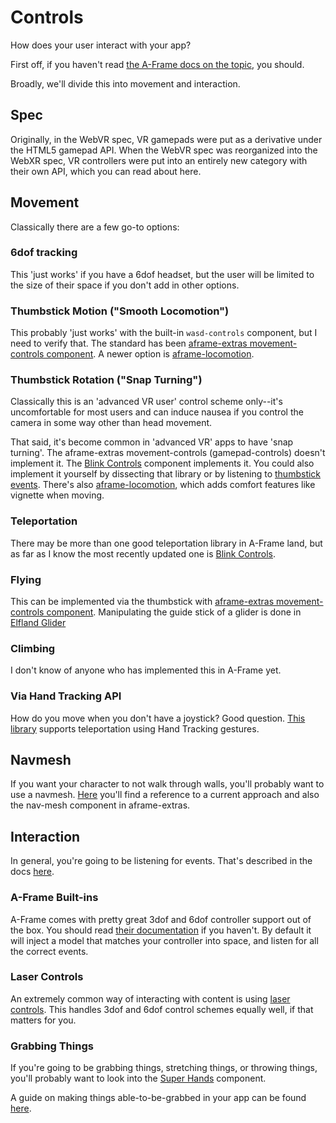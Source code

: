 # Controls

How does your user interact with your app?

First off, if you haven't read [the A-Frame docs on the topic](https://aframe.io/docs/master/introduction/interactions-and-controllers.html), you should.

Broadly, we'll divide this into movement and interaction.

## Spec

Originally, in the WebVR spec, VR gamepads were put as a derivative under the HTML5 gamepad API. When the WebVR spec was reorganized into the WebXR spec, VR controllers were put into an entirely new category with their own API, which you can read about here.

## Movement

Classically there are a few go-to options:

### 6dof tracking

This 'just works' if you have a 6dof headset, but the user will be limited to the size of their space if you don't add in other options.

### Thumbstick Motion ("Smooth Locomotion")

This probably 'just works' with the built-in `wasd-controls` component, but I need to verify that.
The standard has been [aframe-extras movement-controls component](https://github.com/c-frame/aframe-extras/tree/master/src/controls). A newer option is [aframe-locomotion](https://github.com/mrxz/aframe-locomotion).

### Thumbstick Rotation ("Snap Turning")

Classically this is an 'advanced VR user' control scheme only--it's uncomfortable for most users and can induce nausea if you control the camera in some way other than head movement.

That said, it's become common in 'advanced VR' apps to have 'snap turning'. The aframe-extras movement-controls (gamepad-controls) doesn't implement it. The [Blink Controls](https://jure.github.io/aframe-blink-controls/) component implements it. You could also implement it yourself by dissecting that library or by listening to [thumbstick events](https://aframe.io/docs/master/introduction/interactions-and-controllers.html#listening-for-button-and-axis-events). There's also [aframe-locomotion](https://github.com/mrxz/aframe-locomotion), which adds comfort features like vignette when moving.

### Teleportation

There may be more than one good teleportation library in A-Frame land, but as far as I know the most recently updated one is [Blink Controls](https://jure.github.io/aframe-blink-controls/).

### Flying

This can be implemented via the thumbstick with [aframe-extras movement-controls component](https://github.com/c-frame/aframe-extras/tree/master/src/controls). Manipulating the guide stick of a glider is done in [Elfland Glider](https://dougreeder.github.io/elfland-glider/city/)

### Climbing

I don't know of anyone who has implemented this in A-Frame yet.

### Via Hand Tracking API

How do you move when you don't have a joystick? Good question. [This library](https://github.com/gftruj/aframe-hand-tracking-controls-extras/tree/master/components) supports teleportation using Hand Tracking gestures.

## Navmesh

If you want your character to not walk through walls, you'll probably want to use a navmesh. [Here](https://github.com/AdaRoseCannon/aframe-xr-boilerplate/blob/glitch/simple-navmesh-constraint.js) you'll find a reference to a current approach and also the nav-mesh component in aframe-extras.

## Interaction

In general, you're going to be listening for events. That's described in the docs [here](https://aframe.io/docs/master/introduction/interactions-and-controllers.html#listening-for-button-and-axis-events).

### A-Frame Built-ins

A-Frame comes with pretty great 3dof and 6dof controller support out of the box. You should read [their documentation](https://aframe.io/docs/master/introduction/interactions-and-controllers.html#vr-controllers) if you haven't. By default it will inject a model that matches your controller into space, and listen for all the correct events.

### Laser Controls

An extremely common way of interacting with content is using [laser controls](https://aframe.io/docs/master/introduction/interactions-and-controllers.html#adding-laser-interactions-for-controllers). This handles 3dof and 6dof control schemes equally well, if that matters for you.

### Grabbing Things

If you're going to be grabbing things, stretching things, or throwing things, you'll probably want to look into the [Super Hands](https://github.com/c-frame/aframe-super-hands-component) component.

A guide on making things able-to-be-grabbed in your app can be found [here](https://github.com/c-frame/aframe-super-hands-component/issues/188).
